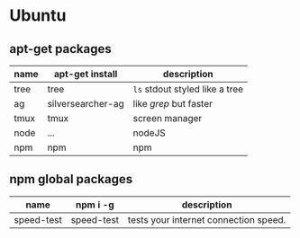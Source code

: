 # Ubuntu

## apt-get packages


name | apt-get install | description
---- | ----------- | -----------
tree | tree | `ls` stdout styled like a tree
ag | silversearcher-ag | like *grep* but faster
tmux | tmux | screen manager
node | ... | nodeJS
npm | npm | npm


## npm global packages

name | npm i -g | description
---- | -------- | -----------
speed-test | speed-test | tests your internet connection speed.
